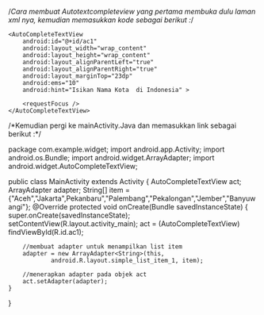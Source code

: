 /*Cara membuat Autotextcompleteview yang pertama membuka dulu laman xml nya, kemudian memasukkan kode sebagai berikut :*/
<RelativeLayout xmlns:android="http://schemas.android.com/apk/res/android"
    xmlns:tools="http://schemas.android.com/tools" android:layout_width="match_parent"
    android:layout_height="match_parent" android:paddingLeft="@dimen/activity_horizontal_margin"
    android:paddingRight="@dimen/activity_horizontal_margin"
    android:paddingTop="@dimen/activity_vertical_margin"
    android:paddingBottom="@dimen/activity_vertical_margin" tools:context=".MainActivity">

    <AutoCompleteTextView
        android:id="@+id/ac1"
        android:layout_width="wrap_content"
        android:layout_height="wrap_content"
        android:layout_alignParentLeft="true"
        android:layout_alignParentRight="true"
        android:layout_marginTop="23dp"
        android:ems="10"
        android:hint="Isikan Nama Kota  di Indonesia" >

        <requestFocus />
    </AutoCompleteTextView>


</RelativeLayout>
/*Kemudian pergi ke mainActivity.Java dan memasukkan link sebagai berikut :*/

package com.example.widget;
import android.app.Activity;
import android.os.Bundle;
import android.widget.ArrayAdapter;
import android.widget.AutoCompleteTextView;

public class MainActivity extends Activity {
    AutoCompleteTextView act;
    ArrayAdapter<String> adapter;
    String[] item = {"Aceh","Jakarta",Pekanbaru","Palembang","Pekalongan","Jember","Banyuwangi"};
    @Override
    protected void onCreate(Bundle savedInstanceState) {
        super.onCreate(savedInstanceState);
        setContentView(R.layout.activity_main);
        act = (AutoCompleteTextView) findViewById(R.id.ac1);

        //membuat adapter untuk menampilkan list item
        adapter = new ArrayAdapter<String>(this,
                android.R.layout.simple_list_item_1, item);

        //menerapkan adapter pada objek act
        act.setAdapter(adapter);
    }
}

